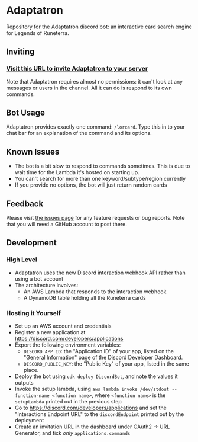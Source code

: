 # Adaptatron 

Repository for the Adaptatron discord bot: an interactive card search engine for Legends of Runeterra.

## Inviting 

### [Visit this URL to invite Adaptatron to your server](https://discord.com/api/oauth2/authorize?client_id=936919961811714058&scope=applications.commands)

Note that Adaptatron requires almost no permissions: it can't look at any messages or users in the channel.
All it can do is respond to its own commands.

## Bot Usage

Adaptatron provides exactly one command: `/lorcard`. 
Type this in to your chat bar for an explanation of the command and its options.

## Known Issues

* The bot is a bit slow to respond to commands sometimes. This is due to wait time for the Lambda it's hosted on starting up.
* You can't search for more than one keyword/subtype/region currently
* If you provide no options, the bot will just return random cards

## Feedback

Please visit [the issues page](https://github.com/multimeric/Adaptatron/issues) for any feature requests or bug reports. 
Note that you will need a GitHub account to post there.

## Development

### High Level

* Adaptatron uses the new Discord interaction webhook API rather than using a bot account
* The architecture involves:
  * An AWS Lambda that responds to the interaction webhook
  * A DynamoDB table holding all the Runeterra cards

### Hosting it Yourself

* Set up an AWS account and credentials
* Register a new application at <https://discord.com/developers/applications>
* Export the following environment variables:
  - `DISCORD_APP_ID`: the "Application ID" of your app, listed on the "General Information" page of the Discord Developer Dashboard.
  - `DISCORD_PUBLIC_KEY`: the "Public Key" of your app, listed in the same place.
* Deploy the bot using `cdk deploy DiscordBot`, and note the values it outputs
* Invoke the setup lambda, using `aws lambda invoke /dev/stdout --function-name <function name>`, where `<function name>` is the `setupLambda` printed out in the previous step 
* Go to <https://discord.com/developers/applications> and set the "Interactions Endpoint URL" to the `discordEndpoint` printed out by the deployment
* Create an invitation URL in the dashboard under OAuth2 → URL Generator, and tick *only* `applications.commands`